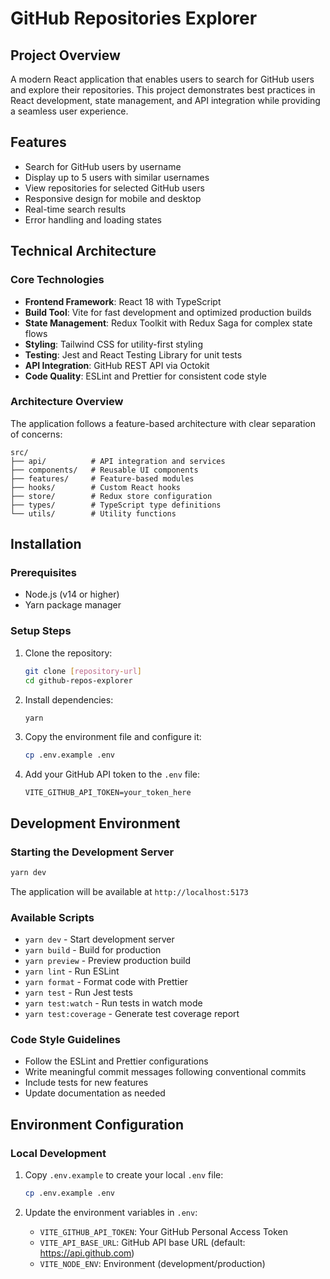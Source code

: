 # GitHub Repositories Explorer

## Project Overview

A modern React application that enables users to search for GitHub users and explore their repositories. This project demonstrates best practices in React development, state management, and API integration while providing a seamless user experience.

## Features

- Search for GitHub users by username
- Display up to 5 users with similar usernames
- View repositories for selected GitHub users
- Responsive design for mobile and desktop
- Real-time search results
- Error handling and loading states

## Technical Architecture

### Core Technologies
- **Frontend Framework**: React 18 with TypeScript
- **Build Tool**: Vite for fast development and optimized production builds
- **State Management**: Redux Toolkit with Redux Saga for complex state flows
- **Styling**: Tailwind CSS for utility-first styling
- **Testing**: Jest and React Testing Library for unit tests
- **API Integration**: GitHub REST API via Octokit
- **Code Quality**: ESLint and Prettier for consistent code style

### Architecture Overview
The application follows a feature-based architecture with clear separation of concerns:

```
src/
├── api/          # API integration and services
├── components/   # Reusable UI components
├── features/     # Feature-based modules
├── hooks/        # Custom React hooks
├── store/        # Redux store configuration
├── types/        # TypeScript type definitions
└── utils/        # Utility functions
```

## Installation

### Prerequisites

- Node.js (v14 or higher)
- Yarn package manager

### Setup Steps

1. Clone the repository:
   ```bash
   git clone [repository-url]
   cd github-repos-explorer
   ```

2. Install dependencies:
   ```bash
   yarn
   ```

3. Copy the environment file and configure it:
   ```bash
   cp .env.example .env
   ```

4. Add your GitHub API token to the `.env` file:
   ```
   VITE_GITHUB_API_TOKEN=your_token_here
   ```

## Development Environment

### Starting the Development Server

```bash
yarn dev
```
The application will be available at `http://localhost:5173`

### Available Scripts

- `yarn dev` - Start development server
- `yarn build` - Build for production
- `yarn preview` - Preview production build
- `yarn lint` - Run ESLint
- `yarn format` - Format code with Prettier
- `yarn test` - Run Jest tests
- `yarn test:watch` - Run tests in watch mode
- `yarn test:coverage` - Generate test coverage report

### Code Style Guidelines

- Follow the ESLint and Prettier configurations
- Write meaningful commit messages following conventional commits
- Include tests for new features
- Update documentation as needed

## Environment Configuration

### Local Development
1. Copy `.env.example` to create your local `.env` file:
   ```bash
   cp .env.example .env
   ```

2. Update the environment variables in `.env`:
   - `VITE_GITHUB_API_TOKEN`: Your GitHub Personal Access Token
   - `VITE_API_BASE_URL`: GitHub API base URL (default: https://api.github.com)
   - `VITE_NODE_ENV`: Environment (development/production)

